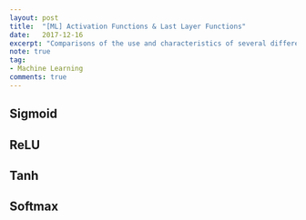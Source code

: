 ```yaml
---
layout: post
title:  "[ML] Activation Functions & Last Layer Functions"
date:   2017-12-16
excerpt: "Comparisons of the use and characteristics of several different activation functions as well as last layer functions..."
note: true
tag:
- Machine Learning
comments: true
---
```


## Sigmoid

## ReLU

## Tanh

## Softmax